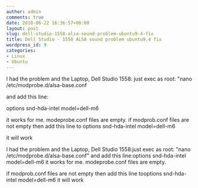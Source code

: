 ```yaml
---
author: admin
comments: true
date: 2010-06-22 16:36:57+00:00
layout: post
slug: dell-studio-1558-alsa-sound-problem-ubuntu9-4-fix
title: Dell Studio - 1558 ALSA sound problem ubuntu9.4 fix
wordpress_id: 9
categories:
- Linux
- Ubuntu
---
```


I had the problem and the Laptop, Dell Studio 1558:
just exec as root: "nano /etc/modprobe.d/alsa-base.conf

and add this line:

options snd-hda-intel model=dell-m6 <!--more-->

it works for me. modeprobe.conf files are empty.
if modprob.conf files are not empty then add this line to
options snd-hda-intel model=dell-m6

it will work

I had the problem and the Laptop, Dell Studio 1558:just exec as root: "nano /etc/modprobe.d/alsa-base.conf"
and add this line:options snd-hda-intel model=dell-m6
it works for me. modeprobe.conf files are empty.

if modprob.conf files are not empty then add this line tooptions snd-hda-intel model=dell-m6 it will work
